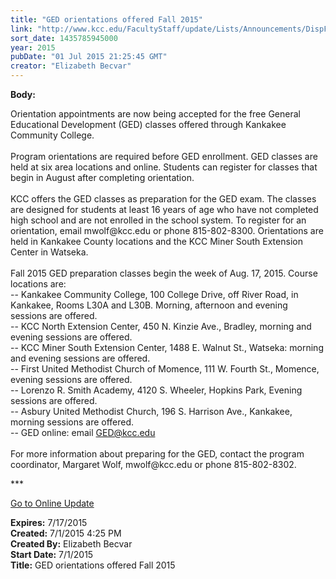 ```yaml
---
title: "GED orientations offered Fall 2015"
link: "http://www.kcc.edu/FacultyStaff/update/Lists/Announcements/DispForm.aspx?ID=1968"
sort_date: 1435785945000
year: 2015
pubDate: "01 Jul 2015 21:25:45 GMT"
creator: "Elizabeth Becvar"
---
```


<div><b>Body:</b> <div class="ExternalClassD70DDB557F09473FBFC845616595C40D"><p>​Orientation appointments are now being accepted for the free General Educational Development (GED) classes offered through Kankakee Community College.<br /><br />Program orientations are required before GED enrollment. GED classes are held at six area locations and online. Students can register for classes that begin in August after completing orientation. <br /><br />KCC offers the GED classes as preparation for the GED exam. The classes are designed for students at least 16 years of age who have not completed high school and are not enrolled in the school system. To register for an orientation, email mwolf@kcc.edu or phone 815-802-8300. Orientations are held in Kankakee County locations and the KCC Miner South Extension Center in Watseka. <br /><br />Fall 2015 GED preparation classes begin the week of Aug. 17, 2015. Course locations are:<br />-- Kankakee Community College, 100 College Drive, off River Road, in Kankakee, Rooms L30A and L30B. Morning, afternoon and evening sessions are offered.<br />-- KCC North Extension Center, 450 N. Kinzie Ave., Bradley, morning and evening sessions are offered.<br />-- KCC Miner South Extension Center, 1488 E. Walnut St., Watseka: morning and evening sessions are offered.<br />-- First United Methodist Church of Momence, 111 W. Fourth St., Momence, evening sessions are offered.<br />-- Lorenzo R. Smith Academy, 4120 S. Wheeler, Hopkins Park, Evening sessions are offered.<br />-- Asbury United Methodist Church, 196 S. Harrison Ave., Kankakee, morning sessions are offered.<br />-- GED online: email <a href="mailto:GED@kcc.edu">GED@kcc.edu</a><br /><br />For more information about preparing for the GED, contact the program coordinator, Margaret Wolf, mwolf@kcc.edu or phone 815-802-8302.</p>
<p>***</p>
<p><a href="/FacultyStaff/update/Pages/dailyupdate.aspx">Go to Online Update</a><br /></p></div></div>
<div><b>Expires:</b> 7/17/2015</div>
<div><b>Created:</b> 7/1/2015 4:25 PM</div>
<div><b>Created By:</b> Elizabeth Becvar</div>
<div><b>Start Date:</b> 7/1/2015</div>
<div><b>Title:</b> GED orientations offered Fall 2015</div>
